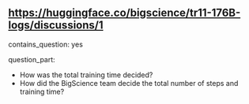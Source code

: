 ## https://huggingface.co/bigscience/tr11-176B-logs/discussions/1

contains_question: yes

question_part: 
- How was the total training time decided?
- How did the BigScience team decide the total number of steps and training time?